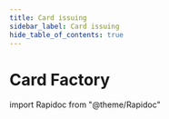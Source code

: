 ```yaml
---
title: Card issuing
sidebar_label: Card issuing 
hide_table_of_contents: true
---
```


# Card Factory

import Rapidoc from "@theme/Rapidoc"

<Rapidoc apiUrl="/v3.0/cardfactory" isRelative="true">
</Rapidoc>
